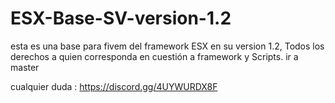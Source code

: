 # ESX-Base-SV-version-1.2
esta es una base para fivem del framework ESX en su version 1.2, Todos los derechos a quien corresponda  en cuestión a framework y Scripts. 
ir a master  

cualquier duda : https://discord.gg/4UYWURDX8F
